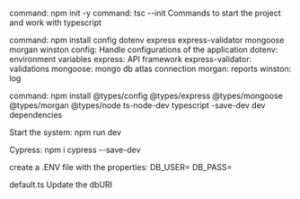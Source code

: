 command: npm init -y 
command: tsc --init
Commands to start the project and work with typescript

command: npm install config dotenv express express-validator mongoose morgan winston
config: Handle configurations of the application
dotenv: environment variables
express: API framework
express-validator: validations
mongoose: mongo db atlas connection
morgan: reports
winston: log

command: npm install @types/config @types/express @types/mongoose @types/morgan @types/node ts-node-dev typescript -save-dev
dev dependencies

Start the system:
npm run dev

Cypress:
npm i cypress --save-dev

create a .ENV file with the properties:
DB_USER=<inform the user created in mongodb>
DB_PASS=<inform the password created in mongodb>

default.ts
Update the dbURI

